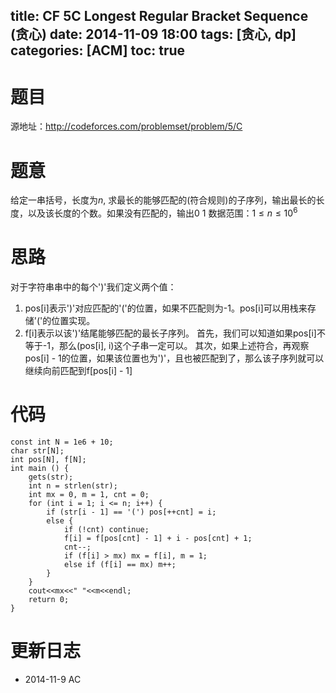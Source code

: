 title: CF 5C Longest Regular Bracket Sequence (贪心)
date: 2014-11-09 18:00
tags: [贪心, dp]
categories: [ACM]
toc: true
---
# 题目	
源地址：http://codeforces.com/problemset/problem/5/C

# 题意
给定一串括号，长度为$n$, 求最长的能够匹配的(符合规则)的子序列，输出最长的长度，以及该长度的个数。如果没有匹配的，输出0 1
数据范围：$1{\leq}n{\leq}10^6$

# 思路
对于字符串串中的每个')'我们定义两个值：
1. pos[i]表示')'对应匹配的'('的位置，如果不匹配则为-1。pos[i]可以用栈来存储'('的位置实现。
2. f[i]表示以该')'结尾能够匹配的最长子序列。
   首先，我们可以知道如果pos[i]不等于-1，那么(pos[i], i)这个子串一定可以。
   其次，如果上述符合，再观察pos[i] - 1的位置，如果该位置也为')'，且也被匹配到了，那么该子序列就可以继续向前匹配到f[pos[i] - 1]

<!-- more -->
# 代码
```
const int N = 1e6 + 10;
char str[N];
int pos[N], f[N];
int main () {
    gets(str);
    int n = strlen(str);
    int mx = 0, m = 1, cnt = 0;
    for (int i = 1; i <= n; i++) {
        if (str[i - 1] == '(') pos[++cnt] = i;
        else {
            if (!cnt) continue;
            f[i] = f[pos[cnt] - 1] + i - pos[cnt] + 1;
            cnt--;
            if (f[i] > mx) mx = f[i], m = 1;
            else if (f[i] == mx) m++;
        }
    }
    cout<<mx<<" "<<m<<endl;
    return 0;
}
```

# 更新日志
- 2014-11-9 AC
